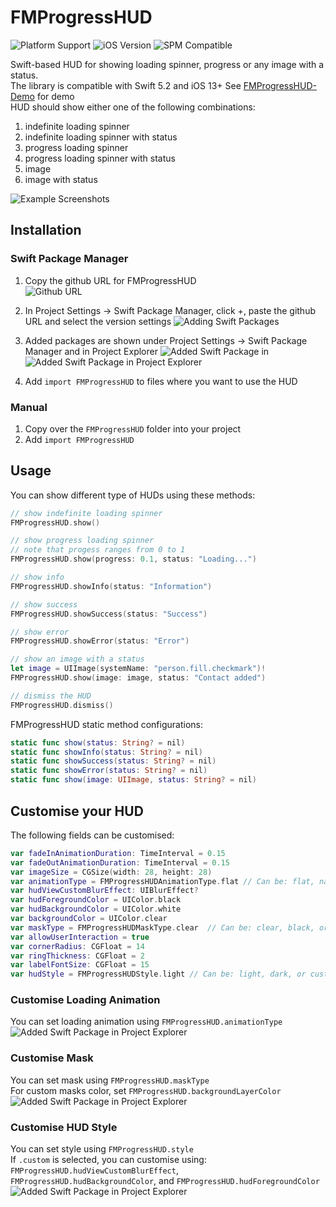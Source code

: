 # FMProgressHUD

![Platform Support](https://img.shields.io/static/v1?label=platform&message=ios&color=lightgrey)
![iOS Version](https://img.shields.io/static/v1?label=iOS&message=v13+&color=blue)
![SPM Compatible](https://img.shields.io/static/v1?label=SwiftPackageManager&message=compatible&color=green)

Swift-based HUD for showing loading spinner, progress or any image with a status. <br />
The library is compatible with Swift 5.2 and iOS 13+ 
See [FMProgressHUD-Demo](https://github.com/matchifang/FMProgressHUD-Demo) for demo<br />
HUD should show either one of the following combinations:
1. indefinite loading spinner
2. indefinite loading spinner with status
3. progress loading spinner
4. progress loading spinner with status
5. image
6. image with status

![Example Screenshots](./ReadMe_Resources/examples.png)


## Installation

### Swift Package Manager
1. Copy the github URL for FMProgressHUD<br />
![Github URL](./ReadMe_Resources/1_github_clone.png)

2. In Project Settings -> Swift Package Manager, click +, paste the github URL and select the version settings
![Adding Swift Packages](./ReadMe_Resources/2_adding_package.png)

3. Added packages are shown under Project Settings -> Swift Package Manager and in Project Explorer
![Added Swift Package in ](./ReadMe_Resources/4_package_added.png)
![Added Swift Package in Project Explorer](./ReadMe_Resources/5_package_shown.png)

4. Add `import FMProgressHUD` to files where you want to use the HUD<br />

### Manual
1. Copy over the `FMProgressHUD` folder into your project
2. Add `import FMProgressHUD`<br />

## Usage

You can show different type of HUDs using these methods:
```swift
// show indefinite loading spinner
FMProgressHUD.show()

// show progress loading spinner
// note that progess ranges from 0 to 1
FMProgressHUD.show(progress: 0.1, status: "Loading...")

// show info
FMProgressHUD.showInfo(status: "Information")

// show success
FMProgressHUD.showSuccess(status: "Success")

// show error
FMProgressHUD.showError(status: "Error")

// show an image with a status
let image = UIImage(systemName: "person.fill.checkmark")!
FMProgressHUD.show(image: image, status: "Contact added")

// dismiss the HUD
FMProgressHUD.dismiss()
```

FMProgressHUD static method configurations:
```swift
static func show(status: String? = nil)
static func showInfo(status: String? = nil)
static func showSuccess(status: String? = nil)
static func showError(status: String? = nil)
static func show(image: UIImage, status: String? = nil)
```

## Customise your HUD

The following fields can be customised:
```swift
var fadeInAnimationDuration: TimeInterval = 0.15
var fadeOutAnimationDuration: TimeInterval = 0.15
var imageSize = CGSize(width: 28, height: 28)
var animationType = FMProgressHUDAnimationType.flat // Can be: flat, native (iOS native UIActicityIndicatorView)
var hudViewCustomBlurEffect: UIBlurEffect?
var hudForegroundColor = UIColor.black 
var hudBackgroundColor = UIColor.white
var backgroundColor = UIColor.clear
var maskType = FMProgressHUDMaskType.clear  // Can be: clear, black, or custom
var allowUserInteraction = true
var cornerRadius: CGFloat = 14
var ringThickness: CGFloat = 2
var labelFontSize: CGFloat = 15
var hudStyle = FMProgressHUDStyle.light // Can be: light, dark, or custom
```
### Customise Loading Animation
You can set loading animation using `FMProgressHUD.animationType`<br />
![Added Swift Package in Project Explorer](./ReadMe_Resources/loading.png)

### Customise Mask
You can set mask using `FMProgressHUD.maskType`<br />
For custom masks color, set `FMProgressHUD.backgroundLayerColor`<br />
![Added Swift Package in Project Explorer](./ReadMe_Resources/mask.png)

### Customise HUD Style
You can set style using `FMProgressHUD.style`<br />
If `.custom` is selected, you can customise using: `FMProgressHUD.hudViewCustomBlurEffect`, `FMProgressHUD.hudBackgroundColor`, and  `FMProgressHUD.hudForegroundColor`<br />
![Added Swift Package in Project Explorer](./ReadMe_Resources/style.png)
